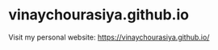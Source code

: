 # vinaychourasiya.github.io
Visit my personal website: <a href="https://vinaychourasiya.github.io/">https://vinaychourasiya.github.io/</a>


